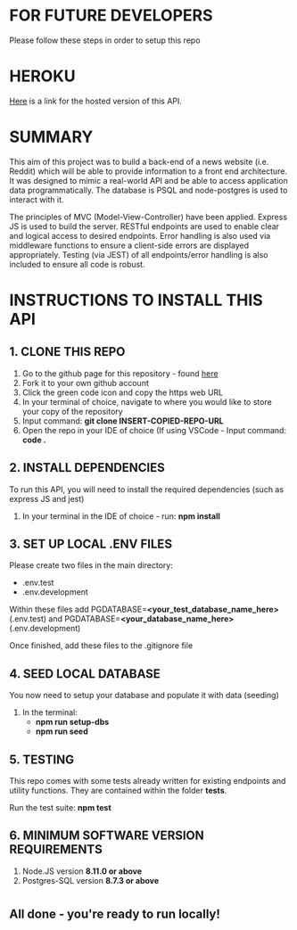 # FOR FUTURE DEVELOPERS

Please follow these steps in order to setup this repo

# HEROKU

[Here](https://wtan.herokuapp.com/) is a link for the hosted version of this API.

# SUMMARY

This aim of this project was to build a back-end of a news website (i.e. Reddit) which will be able to provide information to a front end architecture. It was designed to mimic a real-world API and be able to access application data programmatically. The database is PSQL and node-postgres is used to interact with it.

The principles of MVC (Model-View-Controller) have been applied. Express JS is used to build the server. RESTful endpoints are used to enable clear and logical access to desired endpoints. Error handling is also used via middleware functions to ensure a client-side errors are displayed appropriately. Testing (via JEST) of all endpoints/error handling is also included to ensure all code is robust.

# INSTRUCTIONS TO INSTALL THIS API

## 1. CLONE THIS REPO

1. Go to the github page for this repository - found [here](https://github.com/rjg55/Back-End-Project)
2. Fork it to your own github account
3. Click the green code icon and copy the https web URL
4. In your terminal of choice, navigate to where you would like to store your copy of the repository
5. Input command: **git clone INSERT-COPIED-REPO-URL**
6. Open the repo in your IDE of choice (If using VSCode - Input command: **code .**

## 2. INSTALL DEPENDENCIES

To run this API, you will need to install the required dependencies (such as express JS and jest)

1. In your terminal in the IDE of choice - run: **npm install**

## 3. SET UP LOCAL .ENV FILES

Please create two files in the main directory:

- .env.test
- .env.development

Within these files add PGDATABASE=**<your_test_database_name_here>** (.env.test) and PGDATABASE=**<your_database_name_here>** (.env.development)

Once finished, add these files to the .gitignore file

## 4. SEED LOCAL DATABASE

You now need to setup your database and populate it with data (seeding)

1. In the terminal:
   - **npm run setup-dbs**
   - **npm run seed**

## 5. TESTING

This repo comes with some tests already written for existing endpoints and utility functions. They are contained within the folder **tests**.

Run the test suite: **npm test**

## 6. MINIMUM SOFTWARE VERSION REQUIREMENTS

1. Node.JS version **8.11.0 or above**
2. Postgres-SQL version **8.7.3 or above**

#

## All done - you're ready to run locally!
